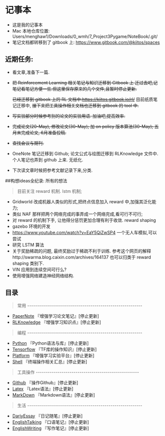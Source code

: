 #  记事本
* 这是我的记事本
* Mac 本地仓库位置: Users/menghaw1/Downloads/0_wmh/7_Project3Pygame/NoteBook/.git/
* 笔记文档都转移到了 gitbook 上: https://www.gitbook.com/@kiitos/spaces

## 近期任务:

* 看文章,准备下一篇.

* ~~把 Reinforcement Learning 相关笔记与知识迁移到 Gitbook 上 迁过去吧,记笔记看笔记方便一些.但这里保存原来的几个文件,且暂时停止更新.~~

  ~~已经迁移到 gitbook 上的 RL 文档中:https://kiitos.gitbook.io/rl/~~
  目前纸质笔记迁移中, ~~接下来把工具操作相关文档也迁移到 gitbook 的 tool 中.~~

* ~~写实验部分时候参考别的论文的实验用语. 加油吧,提高效率.~~
* ~~完成论文(20-May), 修改论文(30-May); 加 on policy 版本算法(30-May);  五月末完成论文, 6月准备投稿.~~
* ~~查找会议与期刊.~~
* OneNote 笔记迁移到 Github; 论文公式与绘图迁移到 RLKnowledge 文件中.个人笔记也弄到 github 上来. 无纸化.
* 下次读文章时候把参考文献记录下来,分类.

##构想ideas全纪录:     所有的想法

> 目前关注 reward 机制. lstm 机制;

* Gridworld 改成机器人类似的形式,把终点信息加入 reward 中,加强其泛化能力; 
* 类似 NAF 那样把两个网络完成的事弄成一个网络完成,看可行不可行;
* 对 reward 的机制下手, 让他得分惩罚更加合理有利于收敛.  reward shaping
* gazebo 环境的开发
* https://www.youtube.com/watch?v=EaY5QiZwSP4 一个无人车模拟,可以尝试
* 研究 LSTM 算法
* 关于奖励稀疏的问题, 最终奖励过于稀疏不利于训练. 参考这个网页的解释http://swarma.blog.caixin.com/archives/164137  也可以归类于 reward shaping 类别下.
* VIN 应用到连续空间可行么?
* 使用增强网络建造神经网络结构.

## 目录

> 常用  ----------------------------------------------------------

- [PaperNote](https://github.com/freelighting/NoteBook/blob/master/PaperNote.md)    『增强学习论文笔记』[停止更新]
- [RLKnowledge](https://github.com/freelighting/NoteBook/blob/master/RLKnowledge.md)    『增强学习知识点』[停止更新]

> 编程  ----------------------------------------------------------

- [Python](https://github.com/freelighting/NoteBook/blob/master/Python.md)    『Python语法与库』[停止更新]
- [Tensorflow](https://github.com/freelighting/NoteBook/blob/master/Tensorflow.md)    『TF库的操作知识』[停止更新]
- [Platform](https://github.com/freelighting/NoteBook/blob/master/Platform.md)    『增强学习实验平台』[停止更新]
- [Shell](https://github.com/freelighting/NoteBook/blob/master/Shell.md)    『终端操作相关汇总』[停止更新]

> 工具操作  ----------------------------------------------------

- [Github](https://github.com/freelighting/NoteBook/blob/master/Github.md)   『操作Github』[停止更新]
- [Latex](https://github.com/freelighting/NoteBook/blob/master/Latex.md)     『Latex语法』[停止更新]
- [MarkDown](https://github.com/freelighting/NoteBook/blob/master/MarkDown.md)    『Markdown语法』[停止更新]

> 生活  ----------------------------------------------------------

- [DariyEssay](https://github.com/freelighting/NoteBook/blob/master/DariyEssay.md)   『日记随笔』[停止更新]
- [EnglishTalking](https://github.com/freelighting/NoteBook/blob/master/EnglishTalking.md)   『口语笔记』[停止更新]
- [EnglishWriting](https://github.com/freelighting/NoteBook/blob/master/EnglishWriting.md)   『写作笔记』[停止更新]



